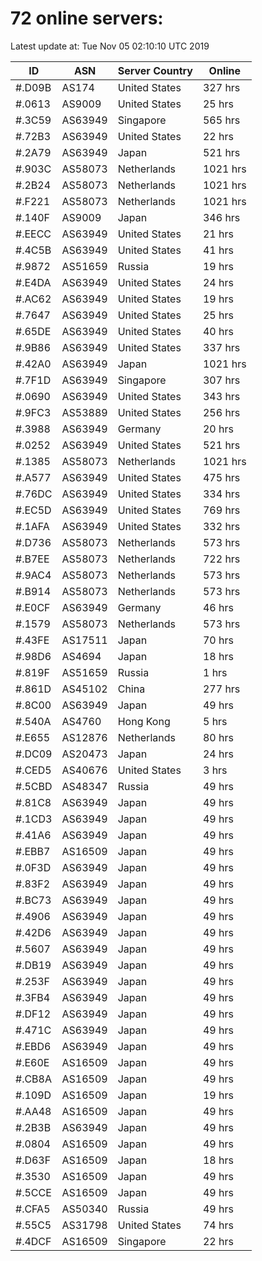# 72 online servers:

Latest update at: Tue Nov 05 02:10:10 UTC 2019

| ID | ASN | Server Country | Online |
| -- | --- | -------------- | ------ |
| #.D09B | AS174 | United States | 327 hrs |
| #.0613 | AS9009 | United States | 25 hrs |
| #.3C59 | AS63949 | Singapore | 565 hrs |
| #.72B3 | AS63949 | United States | 22 hrs |
| #.2A79 | AS63949 | Japan | 521 hrs |
| #.903C | AS58073 | Netherlands | 1021 hrs |
| #.2B24 | AS58073 | Netherlands | 1021 hrs |
| #.F221 | AS58073 | Netherlands | 1021 hrs |
| #.140F | AS9009 | Japan | 346 hrs |
| #.EECC | AS63949 | United States | 21 hrs |
| #.4C5B | AS63949 | United States | 41 hrs |
| #.9872 | AS51659 | Russia | 19 hrs |
| #.E4DA | AS63949 | United States | 24 hrs |
| #.AC62 | AS63949 | United States | 19 hrs |
| #.7647 | AS63949 | United States | 25 hrs |
| #.65DE | AS63949 | United States | 40 hrs |
| #.9B86 | AS63949 | United States | 337 hrs |
| #.42A0 | AS63949 | Japan | 1021 hrs |
| #.7F1D | AS63949 | Singapore | 307 hrs |
| #.0690 | AS63949 | United States | 343 hrs |
| #.9FC3 | AS53889 | United States | 256 hrs |
| #.3988 | AS63949 | Germany | 20 hrs |
| #.0252 | AS63949 | United States | 521 hrs |
| #.1385 | AS58073 | Netherlands | 1021 hrs |
| #.A577 | AS63949 | United States | 475 hrs |
| #.76DC | AS63949 | United States | 334 hrs |
| #.EC5D | AS63949 | United States | 769 hrs |
| #.1AFA | AS63949 | United States | 332 hrs |
| #.D736 | AS58073 | Netherlands | 573 hrs |
| #.B7EE | AS58073 | Netherlands | 722 hrs |
| #.9AC4 | AS58073 | Netherlands | 573 hrs |
| #.B914 | AS58073 | Netherlands | 573 hrs |
| #.E0CF | AS63949 | Germany | 46 hrs |
| #.1579 | AS58073 | Netherlands | 573 hrs |
| #.43FE | AS17511 | Japan | 70 hrs |
| #.98D6 | AS4694 | Japan | 18 hrs |
| #.819F | AS51659 | Russia | 1 hrs |
| #.861D | AS45102 | China | 277 hrs |
| #.8C00 | AS63949 | Japan | 49 hrs |
| #.540A | AS4760 | Hong Kong | 5 hrs |
| #.E655 | AS12876 | Netherlands | 80 hrs |
| #.DC09 | AS20473 | Japan | 24 hrs |
| #.CED5 | AS40676 | United States | 3 hrs |
| #.5CBD | AS48347 | Russia | 49 hrs |
| #.81C8 | AS63949 | Japan | 49 hrs |
| #.1CD3 | AS63949 | Japan | 49 hrs |
| #.41A6 | AS63949 | Japan | 49 hrs |
| #.EBB7 | AS16509 | Japan | 49 hrs |
| #.0F3D | AS63949 | Japan | 49 hrs |
| #.83F2 | AS63949 | Japan | 49 hrs |
| #.BC73 | AS63949 | Japan | 49 hrs |
| #.4906 | AS63949 | Japan | 49 hrs |
| #.42D6 | AS63949 | Japan | 49 hrs |
| #.5607 | AS63949 | Japan | 49 hrs |
| #.DB19 | AS63949 | Japan | 49 hrs |
| #.253F | AS63949 | Japan | 49 hrs |
| #.3FB4 | AS63949 | Japan | 49 hrs |
| #.DF12 | AS63949 | Japan | 49 hrs |
| #.471C | AS63949 | Japan | 49 hrs |
| #.EBD6 | AS63949 | Japan | 49 hrs |
| #.E60E | AS16509 | Japan | 49 hrs |
| #.CB8A | AS16509 | Japan | 49 hrs |
| #.109D | AS16509 | Japan | 19 hrs |
| #.AA48 | AS16509 | Japan | 49 hrs |
| #.2B3B | AS63949 | Japan | 49 hrs |
| #.0804 | AS16509 | Japan | 49 hrs |
| #.D63F | AS16509 | Japan | 18 hrs |
| #.3530 | AS16509 | Japan | 49 hrs |
| #.5CCE | AS16509 | Japan | 49 hrs |
| #.CFA5 | AS50340 | Russia | 49 hrs |
| #.55C5 | AS31798 | United States | 74 hrs |
| #.4DCF | AS16509 | Singapore | 22 hrs |

